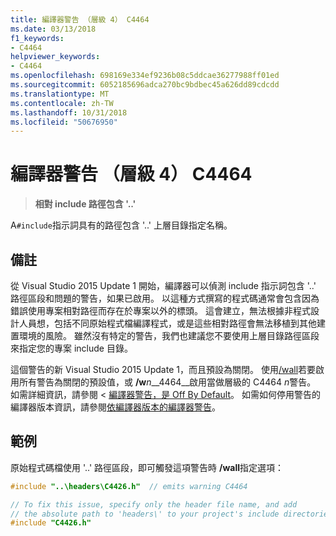 ```yaml
---
title: 編譯器警告 （層級 4） C4464
ms.date: 03/13/2018
f1_keywords:
- C4464
helpviewer_keywords:
- C4464
ms.openlocfilehash: 698169e334ef9236b08c5ddcae36277988ff01ed
ms.sourcegitcommit: 6052185696adca270bc9bdbec45a626dd89cdcdd
ms.translationtype: MT
ms.contentlocale: zh-TW
ms.lasthandoff: 10/31/2018
ms.locfileid: "50676950"
---
```

# <a name="compiler-warning-level-4-c4464"></a>編譯器警告 （層級 4） C4464

> **相對 include 路徑包含 '..'**

A`#include`指示詞具有的路徑包含 '..' 上層目錄指定名稱。

## <a name="remarks"></a>備註

從 Visual Studio 2015 Update 1 開始，編譯器可以偵測 include 指示詞包含 '..' 路徑區段和問題的警告，如果已啟用。 以這種方式撰寫的程式碼通常會包含因為錯誤使用專案相對路徑而存在於專案以外的標頭。 這會建立，無法根據非程式設計人員想，包括不同原始程式檔編譯程式，或是這些相對路徑會無法移植到其他建置環境的風險。 雖然沒有特定的警告，我們也建議您不要使用上層目錄路徑區段來指定您的專案 include 目錄。

這個警告的新 Visual Studio 2015 Update 1，而且預設為關閉。 使用[/wall](../../build/reference/compiler-option-warning-level.md)若要啟用所有警告為關閉的預設值，或 __/w__*n*__4464__啟用當做層級的 C4464 *n*警告。 如需詳細資訊，請參閱 <<c0> [ 編譯器警告，是 Off By Default](../../preprocessor/compiler-warnings-that-are-off-by-default.md)。 如需如何停用警告的編譯器版本資訊，請參閱[依編譯器版本的編譯器警告](compiler-warnings-by-compiler-version.md)。

## <a name="example"></a>範例

原始程式碼檔使用 '..' 路徑區段，即可觸發這項警告時 **/wall**指定選項：

```cpp
#include "..\headers\C4426.h"  // emits warning C4464

// To fix this issue, specify only the header file name, and add
// the absolute path to 'headers\' to your project's include directories
#include "C4426.h"
```
